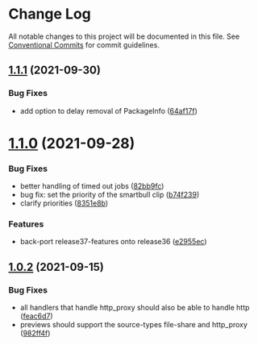 # Change Log

All notable changes to this project will be documented in this file.
See [Conventional Commits](https://conventionalcommits.org) for commit guidelines.

## [1.1.1](https://github.com/nrkno/tv-automation-package-manager/compare/v1.1.0...v1.1.1) (2021-09-30)


### Bug Fixes

* add option to delay removal of PackageInfo ([64af17f](https://github.com/nrkno/tv-automation-package-manager/commit/64af17fb2d30c5231e072afb82b7dafc55295c28))





# [1.1.0](https://github.com/nrkno/tv-automation-package-manager/compare/v1.0.2...v1.1.0) (2021-09-28)


### Bug Fixes

* better handling of timed out jobs ([82bb9fc](https://github.com/nrkno/tv-automation-package-manager/commit/82bb9fc40f95636d6352a563f0d21fbcff59556e))
* bug fix: set the priority of the smartbull clip ([b74f239](https://github.com/nrkno/tv-automation-package-manager/commit/b74f239ddafd0494c96669d45a1d12e8746df095))
* clarify priorities ([8351e8b](https://github.com/nrkno/tv-automation-package-manager/commit/8351e8b19cf6629e30f83476876f6ee7cd1fb072))


### Features

* back-port release37-features onto release36 ([e2955ec](https://github.com/nrkno/tv-automation-package-manager/commit/e2955ec72a545756c5e270141530c158d27d08e8))





## [1.0.2](https://github.com/nrkno/tv-automation-package-manager/compare/v1.0.1...v1.0.2) (2021-09-15)


### Bug Fixes

* all handlers that handle http_proxy should also be able to handle http ([feac6d7](https://github.com/nrkno/tv-automation-package-manager/commit/feac6d7dc03817f8ce01594ef2070c7bcb955834))
* previews should support the source-types file-share and http_proxy ([982ff4f](https://github.com/nrkno/tv-automation-package-manager/commit/982ff4f396be8a676a1498c5241ac912a7e3afb7))
